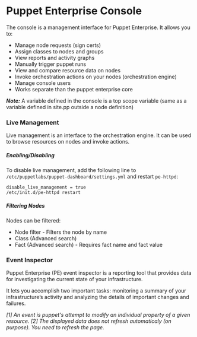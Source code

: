 Puppet Enterprise Console
=========================

The console is a management interface for Puppet Enterprise. It allows you to:
- Manage node requests (sign certs)
- Assign classes to nodes and groups
- View reports and activity graphs
- Manually trigger puppet runs
- View and compare resource data on nodes
- Invoke orchestration actions on your nodes (orchestration engine)
- Manage console users
- Works separate than the puppet enterprise core

***Note:*** A variable defined in the console is a top scope variable (same as a variable defined in site.pp outside a node definition)

### Live Management

Live management is an interface to the orchestration engine. It can be used to browse resources on nodes and invoke actions.

##### Enabling/Disabling

To disable live management, add the following line to `/etc/puppetlabs/puppet-dashboard/settings.yml` and restart `pe-httpd`:

```
disable_live_management = true
/etc/init.d/pe-httpd restart
```

##### Filtering Nodes

Nodes can be filtered:
- Node filter - Filters the node by name
- Class (Advanced search)
- Fact (Advanced search) - Requires fact name and fact value


### Event Inspector

Puppet Enterprise (PE) event inspector is a reporting tool that provides data for investigating the current state of your infrastructure.

It lets you accomplish two important tasks: monitoring a summary of your infrastructure’s activity and analyzing the details of important changes and failures.

*[1] An event is puppet's attempt to modify an individual property of a given resource.*
*[2] The displayed data does not refresh automaticaly (on purpose). You need to refresh the page.*